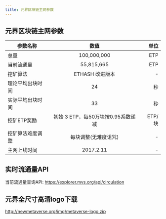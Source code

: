 ```yaml
---
title: 元界区块链主网参数
---
```


## 元界区块链主网参数
| 参数名称      | 数值 | 单位 |
| -------------| :-----:| -----: |
| 总量      | 100,000,000   |ETP|
| 当前流通量    | 55,815,665|ETP|
| 挖矿算法  | ETHASH 改进版本|-|
| 理论平均出块时间| 24  |秒|
| 实际平均出块时间| 33  |秒|
| 挖矿ETP奖励   | 初始 3 ETP，每50万块按0.95系数递减 | ETP/块 |
| 挖矿算法难度调整| 每块调整(无难度诅咒)  | - |
| 主网上线时间  | 2017.2.11 | - |

## 实时流通量API
当前流通量查询API: https://explorer.mvs.org/api/circulation


## 元界全尺寸高清logo下载
<http://newmetaverse.org/img/metaverse-logo.zip>
